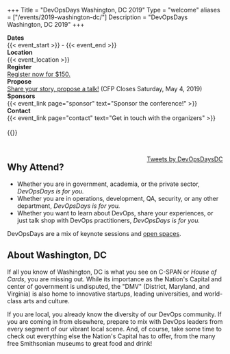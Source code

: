 +++
Title = "DevOpsDays Washington, DC 2019"
Type = "welcome"
aliases = ["/events/2019-washington-dc/"]
Description = "DevOpsDays Washington, DC 2019"
+++

<!-- <div style="text-align:center;">
  {{< event_logo >}}
</div> -->

<div class = "row">
  <div class = "col-md-2">
    <strong>Dates</strong>
  </div>
  <div class = "col-md-8">
    {{< event_start >}} - {{< event_end >}}
  </div>
</div>

<div class = "row">
  <div class = "col-md-2">
    <strong>Location</strong>
  </div>
  <div class = "col-md-8">
    {{< event_location >}}
  </div>
</div>

<div class = "row">
  <div class = "col-md-2">
    <strong>Register</strong>
  </div>
  <div class = "col-md-8">
    <a href="https://devopsdaysdc2019.busyconf.com/bookings/new">Register now for $150.</a>
  </div>
</div>

<div class = "row">
  <div class = "col-md-2">
    <strong>Propose</strong>
  </div>
  <div class = "col-md-8">
    <a href="https://devopsdaysdc2019.busyconf.com/proposals/new">Share your story, propose a talk!</a> (CFP Closes Saturday, May 4, 2019)
  </div>
</div>

<!-- <div class = "row">
  <div class = "col-md-2">
    <strong>Program</strong>
  </div>
  <div class = "col-md-8">
    View the {{< event_link page="program" text="program." >}}
  </div>
</div> -->

<!-- <div class = "row">
  <div class = "col-md-2">
    <strong>Speakers</strong>
  </div>
  <div class = "col-md-8">
    Check out the {{< event_link page="speakers" text="speakers!" >}}
  </div>
</div> -->

<div class = "row">
  <div class = "col-md-2">
    <strong>Sponsors</strong>
  </div>
  <div class = "col-md-8">
    {{< event_link page="sponsor" text="Sponsor the conference!" >}}
  </div>
</div>

<div class = "row">
  <div class = "col-md-2">
    <strong>Contact</strong>
  </div>
  <div class = "col-md-8">
    {{< event_link page="contact" text="Get in touch with the organizers" >}}
  </div>
</div>

<div class="row">
  <div class="col-md-2">
    &nbsp;
  </div>
  <div class="col-md-8">
    {{<event_twitter>}}
  </div>
</div>

<p>
  &nbsp;
</p>

<div style='float:right; padding-left:20px;'>
  <a class="twitter-timeline" data-width="400" data-height="800" data-theme="light" href="https://twitter.com/DevOpsDaysDC">Tweets by DevOpsDaysDC</a>
  <script async src="//platform.twitter.com/widgets.js" charset="utf-8"></script>
</div>

<div class="col-md-10">
  <h2>Why Attend?</h2>

  <ul>
    <li>
      Whether you are in government, academia, or the private sector,
      <em>DevOpsDays is for you.</em>
    </li>
    <li>
      Whether you are in operations, development, QA, security, or any other
      department, <em>DevOpsDays is for you.</em>
    </li>
    <li>
      Whether you want to learn about DevOps, share your experiences, or just
      talk shop with DevOps practitioners, <em>DevOpsDays is for you.</em>
    </li>
  </ul>

  <p>
    DevOpsDays are a mix of keynote sessions and
    <a href="http://en.wikipedia.org/wiki/Open_Space_Technology"
    target="_wikipedia">open spaces</a>.
  </p>

  <h2>About Washington, DC</h2>

  <p>
    If all you know of Washington, DC is what you see on C-SPAN or <em>House
    of Cards</em>, you are missing out. While its importance as the Nation's
    Capital and center of government is undisputed, the "DMV" (District,
    Maryland, and Virginia) is also home to innovative startups, leading
    universities, and world-class arts and culture.
  </p>

  <p>
    If you are local, you already know the diversity of our DevOps community.
    If you are coming in from elsewhere, prepare to mix with DevOps leaders
    from every segment of our vibrant local scene. And, of course, take some
    time to check out everything else the Nation's Capital has to offer, from
    the many free Smithsonian museums to great food and drink!
  </p>
</div>
